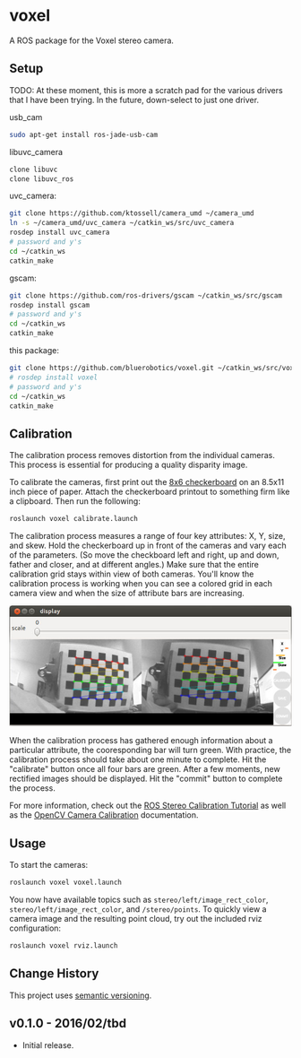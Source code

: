 # voxel

A ROS package for the Voxel stereo camera.

## Setup

TODO: At these moment, this is more a scratch pad for the various drivers that I have been trying. In the future, down-select to just one driver.

usb_cam

```bash
sudo apt-get install ros-jade-usb-cam
```

libuvc_camera

```bash
clone libuvc
clone libuvc_ros
```

uvc_camera:

```bash
git clone https://github.com/ktossell/camera_umd ~/camera_umd
ln -s ~/camera_umd/uvc_camera ~/catkin_ws/src/uvc_camera
rosdep install uvc_camera
# password and y's
cd ~/catkin_ws
catkin_make
```

gscam:

```bash
git clone https://github.com/ros-drivers/gscam ~/catkin_ws/src/gscam
rosdep install gscam
# password and y's
cd ~/catkin_ws
catkin_make
```

this package:

```bash
git clone https://github.com/bluerobotics/voxel.git ~/catkin_ws/src/voxel
# rosdep install voxel
# password and y's
cd ~/catkin_ws
catkin_make
```

## Calibration

The calibration process removes distortion from the individual cameras. This process is essential for producing a quality disparity image.

To calibrate the cameras, first print out the [8x6 checkerboard](extra/checkerboard-8x6.pdf) on an 8.5x11 inch piece of paper. Attach the checkerboard printout to something firm like a clipboard. Then run the following:

```bash
roslaunch voxel calibrate.launch
```

The calibration process measures a range of four key attributes: X, Y, size, and skew. Hold the checkerboard up in front of the cameras and vary each of the parameters. (So move the checkboard left and right, up and down, father and closer, and at different angles.) Make sure that the entire calibration grid stays within view of both cameras. You'll know the calibration process is working when you can see a colored grid in each camera view and when the size of attribute bars are increasing.

![Calibration Screenshot](extra/calibration-screenshot.jpg)

When the calibration process has gathered enough information about a particular attribute, the cooresponding bar will turn green. With practice, the calibration process should take about one minute to complete. Hit the "calibrate" button once all four bars are green. After a few moments, new rectified images should be displayed. Hit the "commit" button to complete the process.

For more information, check out the [ROS Stereo Calibration Tutorial](http://wiki.ros.org/camera_calibration/Tutorials/StereoCalibration) as well as the [OpenCV Camera Calibration](http://docs.opencv.org/2.4/modules/calib3d/doc/camera_calibration_and_3d_reconstruction.html) documentation.

## Usage

To start the cameras:

```bash
roslaunch voxel voxel.launch
```

You now have available topics such as `stereo/left/image_rect_color`, `stereo/left/image_rect_color`, and `/stereo/points`. To quickly view a camera image and the resulting point cloud, try out the included rviz configuration:

```bash
roslaunch voxel rviz.launch
```

## Change History

This project uses [semantic versioning](http://semver.org/).

## v0.1.0 - 2016/02/tbd

* Initial release.
